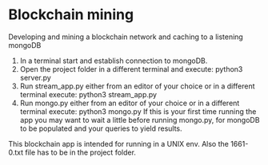 # Blockchain mining
Developing and mining a blockchain network and caching to a listening mongoDB

<ol>
<li>In a terminal start and establish connection to mongoDB.</li>
<li>Open the project folder in a different terminal and execute: python3 server.py</li>
<li>Run stream_app.py either from an editor of your choice or in a different terminal execute: python3 stream_app.py</li>
<li>Run mongo.py either from an editor of your choice or in a different terminal execute: python3 mongo.py
If this is your first time running the app you may want to wait a little before running mongo.py, for mongoDB 
to be populated and your queries to yield results.</li>
</ol>


This blockchain app is intended for running in a UNIX env. Also the 1661-0.txt file
has to be in the project folder.

